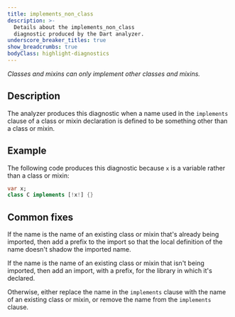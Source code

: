 ```yaml
---
title: implements_non_class
description: >-
  Details about the implements_non_class
  diagnostic produced by the Dart analyzer.
underscore_breaker_titles: true
show_breadcrumbs: true
bodyClass: highlight-diagnostics
---
```


_Classes and mixins can only implement other classes and mixins._

## Description

The analyzer produces this diagnostic when a name used in the `implements`
clause of a class or mixin declaration is defined to be something other
than a class or mixin.

## Example

The following code produces this diagnostic because `x` is a variable
rather than a class or mixin:

```dart
var x;
class C implements [!x!] {}
```

## Common fixes

If the name is the name of an existing class or mixin that's already being
imported, then add a prefix to the import so that the local definition of
the name doesn't shadow the imported name.

If the name is the name of an existing class or mixin that isn't being
imported, then add an import, with a prefix, for the library in which it's
declared.

Otherwise, either replace the name in the `implements` clause with the name
of an existing class or mixin, or remove the name from the `implements`
clause.
